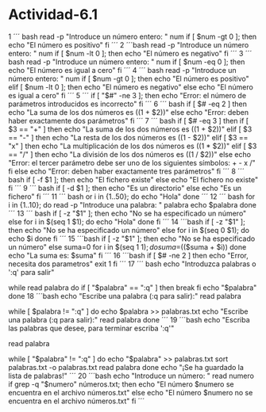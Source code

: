 # Actividad-6.1

1
´´´ bash
read -p "Introduce un número entero: " num
if [ $num -gt 0 ]; then
  echo "El número es positivo"
fi
´´´
2
´´´bash
read -p "Introduce un número entero: " num
if [ $num -lt 0 ]; then
  echo "El número es negativo"
fi
´´´
3 
´´´ bash
read -p "Introduce un número entero: " num
if [ $num -eq 0 ]; then
  echo "El número es igual a cero"
fi
´´´
4
´´´ bash
read -p "Introduce un número entero: " num
if [ $num -gt 0 ]; then
  echo "El número es positivo"
elif [ $num -lt 0 ]; then
  echo "El número es negativo"
else
  echo "El número es igual a cero"
fi
´´´
5
´´´
if [ "$#" -ne 3 ]; then
  echo "Error: el número de parámetros introducidos es incorrecto"
  fi
  ´´´
  6 
  ´´´ bash
  if [ $# -eq 2 ]
then
	echo "La suma de los dos números es $(($1 + $2))"
else
	echo "Error: deben haber exactamente dos parámetros"
fi
´´´
7
´´´ bash
if [ $# -eq 3 ]
then
	if [ $3 == "+" ]
	then
		echo "La suma de los dos números es $(($1 + $2))"
	elif [ $3 == "-" ]
	then
		echo "La resta de los dos números es $(($1 - $2))"
	elif [ $3 == "x" ]
	then
		echo "La multiplicación de los dos números es $(($1 * $2))"
	elif [ $3 == "/" ]
	then
		echo "La división de los dos números es $(($1 / $2))"
	else
		echo "Error: el tercer parámetro debe ser uno de los siguientes símbolos: + - x /"
	fi
else
	echo "Error: deben haber exactamente tres parámetros"
fi
´´´
8
´´´ bash
if [ -f $1 ]; then
    echo "El fichero existe"
else
    echo "El fichero no existe"
fi
´´´
9
´´´ bash
if [ -d $1 ]; then
    echo "Es un directorio"
else
    echo "Es un fichero"
fi
´´´
11
´´´ bash
or i in {1..50}; do
    echo "Hola"
done
´´´
12
´´´ bash
for i in {1..10}; do
    read -p "Introduce una palabra: " palabra
    echo $palabra
done
´´´
13
´´´ bash
if [ -z "$1" ]; then
    echo "No se ha especificado un número"
else
    for i in $(seq 1 $1); do
        echo "Hola"
    done
fi
´´´
14
´´´bash
if [ -z "$1" ]; then
    echo "No se ha especificado un número"
else
    for i in $(seq 0 $1); do
        echo $i
    done
fi
´´´
15
´´´bash
if [ -z "$1" ]; then
    echo "No se ha especificado un número"
else
    suma=0
    for i in $(seq 1 $1); do
        suma=$(($suma + $i))
    done
    echo "La suma es: $suma"
fi
´´´
16
´´´bash
if [ $# -ne 2 ]
then 
	echo "Error, necesita dos parametros"
	exit 1
fi
´´´
17
´´´ bash
echo "Introduzca palabras o ':q' para salir"

while read palabra
do
    if [ "$palabra" == ":q" ]
    then
        break
    fi
    echo "$palabra"
done
18
´´´bash
echo "Escribe una palabra (:q para salir):"
read palabra

while [ $palabra != ":q" ]
do
    echo $palabra >> palabras.txt
    echo "Escribe una palabra (:q para salir):"
    read palabra
done
´´´
19
´´´bash
echo "Escriba las palabras que desee, para terminar escriba ':q'"

read palabra

while [ "$palabra" != ":q" ]
do
    echo "$palabra" >> palabras.txt
    sort palabras.txt -o palabras.txt
    read palabra
done
echo "¡Se ha guardado la lista de palabras!"
´´´
20
´´´bash
echo "Introduce un número: "
read numero
if grep -q "$numero" números.txt; then
    echo "El número $numero se encuentra en el archivo números.txt"
else
    echo "El número $numero no se encuentra en el archivo números.txt"
fi
´´´
